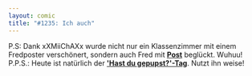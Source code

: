```yaml
---
layout: comic
title: "#1235: Ich auch"
---
```


P.S:
Dank xXMiiChAXx wurde nicht nur ein Klassenzimmer mit einem Fredposter verschönert, sondern auch Fred mit <a href="http://www.fonflatter.de/post"><strong>Post</strong></a> beglückt. Wuhuu!
P.P.S.:
Heute ist natürlich der <a href="http://www.fonflatter.de/dateien/kalender_fonflatter_2009.pdf"><strong>'Hast du gepupst?'-Tag</strong></a>. Nutzt ihn weise!
